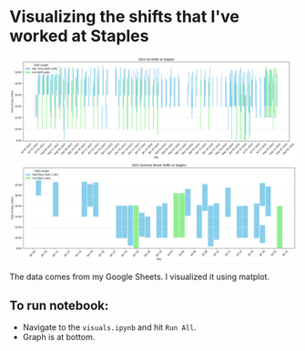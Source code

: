 # Visualizing the shifts that I've worked at Staples

![Graph 2023-24](./Staples%20Finances%202023-24.png)
![Graph 2025](./Staples%20Finances%202025.png)

The data comes from my Google Sheets.
I visualized it using matplot.

## To run notebook:
- Navigate to the `visuals.ipynb` and hit `Run All`. 
- Graph is at bottom.
